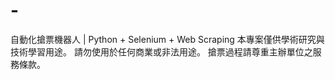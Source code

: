 # -
自動化搶票機器人 | Python + Selenium + Web Scraping   本專案僅供學術研究與技術學習用途。 請勿使用於任何商業或非法用途。  搶票過程請尊重主辦單位之服務條款。

